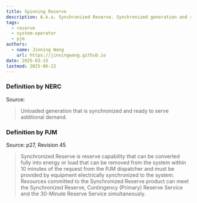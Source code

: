 ```yaml
---
title: Spinning Reserve
description: A.k.a. Synchronized Reserve. Synchronized generation and ready to serve additional demand.
tags:
  - reserve
  - system-operator
  - pjm
authors:
  - name: Jinning Wang
    url: https://jinningwang.github.io
date: 2025-03-15
lastmod: 2025-06-22
---
```


### Definition by NERC

Source: <d-cite key="nerc2024glossary"></d-cite>

> Unloaded generation that is synchronized and ready to serve additional demand.

### Definition by PJM

Source: <d-cite key="pjm2024m10"></d-cite> p27, Revision 45

> Synchronized Reserve is reserve capability that can be converted fully into energy or load that can be removed from the system within 10 minutes of the request from the PJM dispatcher and must be provided by equipment electrically synchronized to the system. Resources committed to the Synchronized Reserve product can meet the Synchronized Reserve, Contingency (Primary) Reserve Service and the 30-Minute Reserve Service simultaneously.
